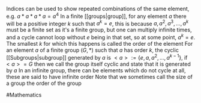 Indices can be used to show repeated combinations of the same element, e.g. $a*a*a*a=a^{4}$
In a finite [[groups|group]], for any element $a$ there will be a positive integer $k$ such that $a^{k}=e$, this is because $a,a^{2},a^{3},\dots,a^{k}$ must be a finite set as it's a finite group, but one can multiply infinite times, and a cycle cannot loop without $e$ being in that set, so at some point, $a^{k}=e$. The smallest $k$ for which this happens is called the order of the element
For an element $a$ of a finite group $(G,*)$ such that $a$ has order $k$, the cyclic [[Subgroups|subgroup]] generated by $a$ is $<a>:=\{ e,a,a^{2},\dots,a^{k-1} \}$, if $<a> = G$ then we call the group itself cyclic and state that it is generated by $a$
In an infinite group, there can be elements which do not cycle at all, these are said to have infinite order
Note that we sometimes call the size of a group the order of the group

#Mathematics
